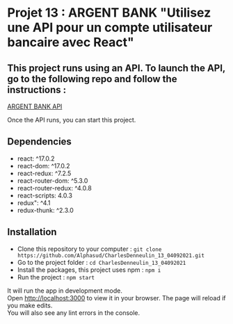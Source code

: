 # Projet 13 : ARGENT BANK "Utilisez une API pour un compte utilisateur bancaire avec React"

## This project runs using an API. To launch the API, go to the following repo and follow the instructions :
[ARGENT BANK API](https://github.com/OpenClassrooms-Student-Center/Project-10-Bank-API)

Once the API runs, you can start this project.

## Dependencies
- react: ^17.0.2
- react-dom: ^17.0.2
- react-redux: ^7.2.5
- react-router-dom: ^5.3.0
- react-router-redux: ^4.0.8
- react-scripts: 4.0.3
- redux": ^4.1
- redux-thunk: ^2.3.0

## Installation
- Clone this repository to your computer :
`git clone https://github.com/Alphasud/CharlesDenneulin_13_04092021.git`
- Go to the project folder :
`cd CharlesDenneulin_13_04092021`
- Install the packages, this project uses npm :
`npm i`
- Run the project :
`npm start`

It will run the app in development mode.\
Open [http://localhost:3000](http://localhost:3000) to view it in your browser.
The page will reload if you make edits.\
You will also see any lint errors in the console.


